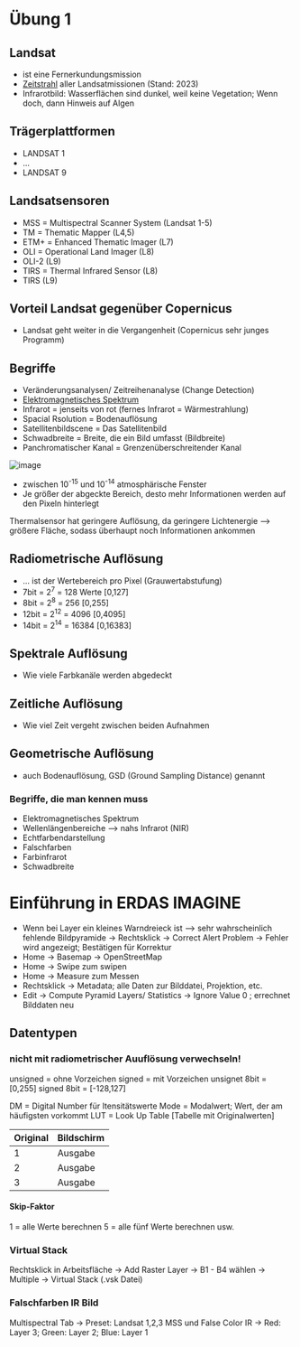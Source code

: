 # Übung 1

## Landsat
* ist eine Fernerkundungsmission
* [Zeitstrahl](https://upload.wikimedia.org/wikipedia/commons/b/bf/Landsat_program_timeline.png) aller Landsatmissionen (Stand: 2023)
* Infrarotbild: Wasserflächen sind dunkel, weil keine Vegetation; Wenn doch, dann Hinweis auf Algen

## Trägerplattformen
* LANDSAT 1
* ...
* LANDSAT 9

## Landsatsensoren
* MSS = Multispectral Scanner System (Landsat 1-5)
* TM = Thematic Mapper (L4,5)
* ETM+ = Enhanced Thematic Imager (L7)
* OLI = Operational Land Imager (L8)
* OLI-2 (L9)
* TIRS = Thermal Infrared Sensor (L8)
* TIRS (L9)

## Vorteil Landsat gegenüber Copernicus
* Landsat geht weiter in die Vergangenheit (Copernicus sehr junges Programm)

## Begriffe
* Veränderungsanalysen/ Zeitreihenanalyse (Change Detection)
* [Elektromagnetisches Spektrum](https://upload.wikimedia.org/wikipedia/commons/thumb/6/62/Electromagnetic_spectrum_-de_c.svg/1470px-Electromagnetic_spectrum_-de_c.svg.png)
* Infrarot = jenseits von rot (fernes Infrarot = Wärmestrahlung)
* Spacial Rsolution = Bodenauflösung
* Satellitenbildscene = Das Satellitenbild
* Schwadbreite = Breite, die ein Bild umfasst (Bildbreite)
* Panchromatischer Kanal = Grenzenüberschreitender Kanal

![image](https://github.com/s92854/Fernerkundung/assets/134683810/a9d4e89d-6496-4002-a933-a020a37aa485)

* zwischen 10<sup>-15</sup> und 10<sup>-14</sup> atmosphärische Fenster
* Je größer der abgeckte Bereich, desto mehr Informationen werden auf den Pixeln hinterlegt

Thermalsensor hat geringere Auflösung, da geringere Lichtenergie --> größere Fläche, sodass überhaupt noch Informationen ankommen


## Radiometrische Auflösung
* ... ist der Wertebereich pro Pixel (Grauwertabstufung)
* 7bit = 2<sup>7</sup> = 128 Werte [0,127]
* 8bit = 2<sup>8</sup> = 256 [0,255]
* 12bit = 2<sup>12</sup> = 4096 [0,4095]
* 14bit = 2<sup>14</sup> = 16384 [0,16383]

## Spektrale Auflösung
* Wie viele Farbkanäle werden abgedeckt

## Zeitliche Auflösung
* Wie viel Zeit vergeht zwischen beiden Aufnahmen

## Geometrische Auflösung
* auch Bodenauflösung, GSD (Ground Sampling Distance) genannt


### Begriffe, die man kennen muss
* Elektromagnetisches Spektrum
* Wellenlängenbereiche --> nahs Infrarot (NIR)
* Echtfarbendarstellung
* Falschfarben
* Farbinfrarot
* Schwadbreite


# Einführung in ERDAS IMAGINE
* Wenn bei Layer ein kleines Warndreieck ist --> sehr wahrscheinlich fehlende Bildpyramide
-> Rechtsklick -> Correct Alert Problem -> Fehler wird angezeigt; Bestätigen für Korrektur
* Home -> Basemap -> OpenStreetMap
* Home -> Swipe zum swipen
* Home -> Measure zum Messen
* Rechtsklick -> Metadata; alle Daten zur Bilddatei, Projektion, etc.
* Edit -> Compute Pyramid Layers/ Statistics -> Ignore Value 0 ; errechnet Bilddaten neu

## Datentypen
### nicht mit radiometrischer Auuflösung verwechseln!
unsigned = ohne Vorzeichen
signed = mit Vorzeichen
unsignet 8bit = [0,255]
signed 8bit = [-128,127]

DM = Digital Number für Itensitätswerte
Mode = Modalwert; Wert, der am häufigsten vorkommt
LUT = Look Up Table [Tabelle mit Originalwerten]

Original|Bildschirm
--------|----------
    1   | Ausgabe
    2   | Ausgabe
    3   | Ausgabe


#### Skip-Faktor
1 = alle Werte berechnen
5 = alle fünf Werte berechnen
usw.

### Virtual Stack
Rechtsklick in Arbeitsfläche -> Add Raster Layer -> B1 - B4 wählen -> Multiple -> Virtual Stack (.vsk Datei)

### Falschfarben IR Bild
Multispectral Tab -> Preset: Landsat 1,2,3 MSS und False Color IR -> Red: Layer 3; Green: Layer 2; Blue: Layer 1
